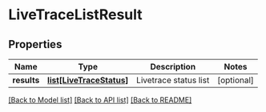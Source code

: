 # LiveTraceListResult

## Properties
Name | Type | Description | Notes
------------ | ------------- | ------------- | -------------
**results** | [**list[LiveTraceStatus]**](LiveTraceStatus.md) | Livetrace status list | [optional] 

[[Back to Model list]](../README.md#documentation-for-models) [[Back to API list]](../README.md#documentation-for-api-endpoints) [[Back to README]](../README.md)

